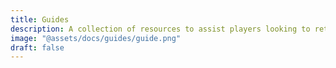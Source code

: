 ```yaml
---
title: Guides
description: A collection of resources to assist players looking to return to Wynncraft.
image: "@assets/docs/guides/guide.png"
draft: false
---
```

